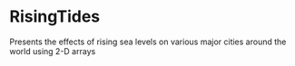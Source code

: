 # RisingTides
Presents the effects of rising sea levels on various major cities around the world using 2-D arrays
